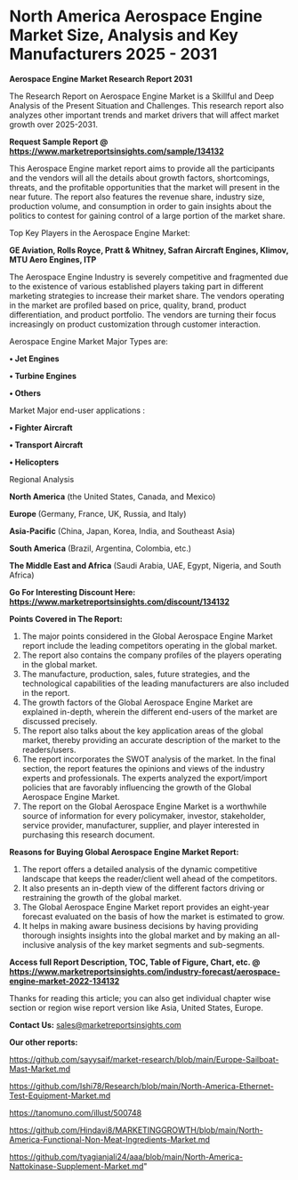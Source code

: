# North America Aerospace Engine Market Size, Analysis and Key Manufacturers 2025 - 2031

<strong>Aerospace Engine Market Research Report 2031</strong>

The Research Report on Aerospace Engine Market is a Skillful and Deep Analysis of the Present Situation and Challenges. This research report also analyzes other important trends and market drivers that will affect market growth over 2025-2031.

<strong>Request Sample Report @ <a href=https://www.marketreportsinsights.com/sample/134132>https://www.marketreportsinsights.com/sample/134132</a></strong>

This Aerospace Engine market report aims to provide all the participants and the vendors will all the details about growth factors, shortcomings, threats, and the profitable opportunities that the market will present in the near future. The report also features the revenue share, industry size, production volume, and consumption in order to gain insights about the politics to contest for gaining control of a large portion of the market share.

Top Key Players in the Aerospace Engine Market:

<strong>GE Aviation, Rolls Royce, Pratt & Whitney, Safran Aircraft Engines, Klimov, MTU Aero Engines, ITP</strong>

The Aerospace Engine Industry is severely competitive and fragmented due to the existence of various established players taking part in different marketing strategies to increase their market share. The vendors operating in the market are profiled based on price, quality, brand, product differentiation, and product portfolio. The vendors are turning their focus increasingly on product customization through customer interaction.

Aerospace Engine Market Major Types are:

<strong>• Jet Engines

• Turbine Engines

• Others</strong>

Market Major end-user applications :

<strong>• Fighter Aircraft

• Transport Aircraft

• Helicopters</strong>

Regional Analysis

</u><strong><b>North America</b></strong> (the United States, Canada, and Mexico)

<strong><b>Europe </b></strong>(Germany, France, UK, Russia, and Italy)

<strong><b>Asia-Pacific</b></strong> (China, Japan, Korea, India, and Southeast Asia)

<strong><b>South America</b></strong> (Brazil, Argentina, Colombia, etc.)

<strong><b>The Middle East and Africa</b></strong> (Saudi Arabia, UAE, Egypt, Nigeria, and South Africa)

<strong>Go For Interesting Discount Here: <a href=https://www.marketreportsinsights.com/discount/134132>https://www.marketreportsinsights.com/discount/134132</a></strong>

<strong>Points Covered in The Report:</strong>
<ol>
  <li>The major points considered in the Global Aerospace Engine Market report include the leading competitors operating in the global market.</li>
  <li>The report also contains the company profiles of the players operating in the global market.</li>
  <li>The manufacture, production, sales, future strategies, and the technological capabilities of the leading manufacturers are also included in the report.</li>
  <li>The growth factors of the Global Aerospace Engine Market are explained in-depth, wherein the different end-users of the market are discussed precisely.</li>
  <li>The report also talks about the key application areas of the global market, thereby providing an accurate description of the market to the readers/users.</li>
  <li>The report incorporates the SWOT analysis of the market. In the final section, the report features the opinions and views of the industry experts and professionals. The experts analyzed the export/import policies that are favorably influencing the growth of the Global Aerospace Engine Market.</li>
  <li>The report on the Global Aerospace Engine Market is a worthwhile source of information for every policymaker, investor, stakeholder, service provider, manufacturer, supplier, and player interested in purchasing this research document.</li>
</ol>
<strong>Reasons for Buying Global Aerospace Engine Market Report:</strong>

<ol>
  <li>The report offers a detailed analysis of the dynamic competitive landscape that keeps the reader/client well ahead of the competitors.</li>
  <li>It also presents an in-depth view of the different factors driving or restraining the growth of the global market.</li>
  <li>The Global Aerospace Engine Market report provides an eight-year forecast evaluated on the basis of how the market is estimated to grow.</li>
  <li>It helps in making aware business decisions by having providing thorough insights insights into the global market and by making an all-inclusive analysis of the key market segments and sub-segments.</li>
</ol>
<strong>Access full Report Description, TOC, Table of Figure, Chart, etc. @ <a href=https://www.marketreportsinsights.com/industry-forecast/aerospace-engine-market-2022-134132>https://www.marketreportsinsights.com/industry-forecast/aerospace-engine-market-2022-134132</a></strong>


Thanks for reading this article; you can also get individual chapter wise section or region wise report version like Asia, United States, Europe.

<strong>Contact Us:</strong>
sales@marketreportsinsights.com

<strong>Our other reports:</strong>

<a href=https://github.com/sayysaif/market-research/blob/main/Europe-Sailboat-Mast-Market.md>https://github.com/sayysaif/market-research/blob/main/Europe-Sailboat-Mast-Market.md</a>

<a href=https://github.com/Ishi78/Research/blob/main/North-America-Ethernet-Test-Equipment-Market.md>https://github.com/Ishi78/Research/blob/main/North-America-Ethernet-Test-Equipment-Market.md</a>

<a href=https://tanomuno.com/illust/500748>https://tanomuno.com/illust/500748</a>

<a href=https://github.com/Hindavi8/MARKETINGGROWTH/blob/main/North-America-Functional-Non-Meat-Ingredients-Market.md>https://github.com/Hindavi8/MARKETINGGROWTH/blob/main/North-America-Functional-Non-Meat-Ingredients-Market.md</a>

<a href=https://github.com/tyagianjali24/aaa/blob/main/North-America-Nattokinase-Supplement-Market.md>https://github.com/tyagianjali24/aaa/blob/main/North-America-Nattokinase-Supplement-Market.md</a>"
